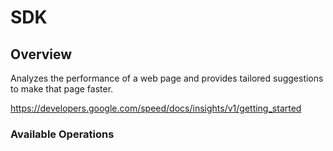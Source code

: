 # SDK

## Overview

Analyzes the performance of a web page and provides tailored suggestions to make that page faster.

<https://developers.google.com/speed/docs/insights/v1/getting_started>
### Available Operations

